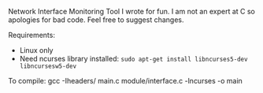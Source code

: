 Network Interface Monitoring Tool I wrote for fun. I am not an expert at C so apologies for bad code. Feel free to suggest changes.

Requirements:

- Linux only
- Need ncurses library installed: `sudo apt-get install libncurses5-dev libncursesw5-dev`

To compile: gcc -Iheaders/ main.c module/interface.c -lncurses -o main
